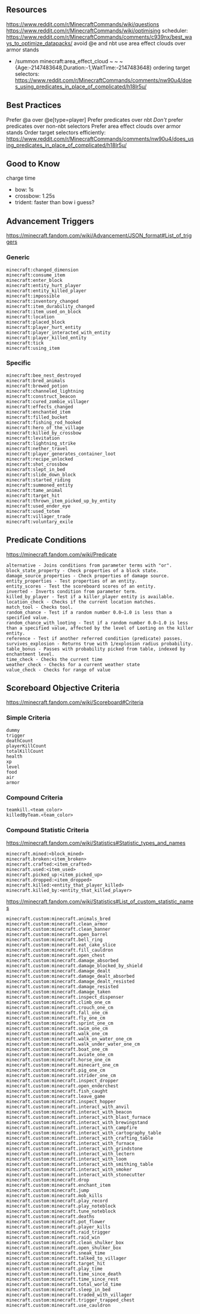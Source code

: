 
## Resources

https://www.reddit.com/r/MinecraftCommands/wiki/questions
https://www.reddit.com/r/MinecraftCommands/wiki/optimising
scheduler: https://www.reddit.com/r/MinecraftCommands/comments/c939nx/best_ways_to_optimize_datapacks/
avoid @e and nbt
use area effect clouds over armor stands
* /summon minecraft:area_effect_cloud ~ ~ ~ {Age:-2147483648,Duration:-1,WaitTime:-2147483648}
ordering target selectors: https://www.reddit.com/r/MinecraftCommands/comments/nw90u4/does_using_predicates_in_place_of_complicated/h18lr5u/

## Best Practices

Prefer @a over @e[type=player]
Prefer predicates over nbt
*Don't* prefer predicates over non-nbt selectors
Prefer area effect clouds over armor stands
Order target selectors efficiently: https://www.reddit.com/r/MinecraftCommands/comments/nw90u4/does_using_predicates_in_place_of_complicated/h18lr5u/

## Good to Know

charge time
* bow: 1s
* crossbow: 1.25s
* trident: faster than bow i guess?

## Advancement Triggers

https://minecraft.fandom.com/wiki/Advancement/JSON_format#List_of_triggers

### Generic

    minecraft:changed_dimension
    minecraft:consume_item
    minecraft:enter_block
    minecraft:entity_hurt_player
    minecraft:entity_killed_player
    minecraft:impossible
    minecraft:inventory_changed
    minecraft:item_durability_changed
    minecraft:item_used_on_block
    minecraft:location
    minecraft:placed_block
    minecraft:player_hurt_entity
    minecraft:player_interacted_with_entity
    minecraft:player_killed_entity
    minecraft:tick
    minecraft:using_item

### Specific

    minecraft:bee_nest_destroyed
    minecraft:bred_animals
    minecraft:brewed_potion
    minecraft:channeled_lightning
    minecraft:construct_beacon
    minecraft:cured_zombie_villager
    minecraft:effects_changed
    minecraft:enchanted_item
    minecraft:filled_bucket
    minecraft:fishing_rod_hooked
    minecraft:hero_of_the_village
    minecraft:killed_by_crossbow
    minecraft:levitation
    minecraft:lightning_strike
    minecraft:nether_travel
    minecraft:player_generates_container_loot
    minecraft:recipe_unlocked
    minecraft:shot_crossbow
    minecraft:slept_in_bed
    minecraft:slide_down_block
    minecraft:started_riding
    minecraft:summoned_entity
    minecraft:tame_animal
    minecraft:target_hit
    minecraft:thrown_item_picked_up_by_entity
    minecraft:used_ender_eye
    minecraft:used_totem
    minecraft:villager_trade
    minecraft:voluntary_exile

## Predicate Conditions

https://minecraft.fandom.com/wiki/Predicate

    alternative - Joins conditions from parameter terms with "or".
    block_state_property - Check properties of a block state.
    damage_source_properties - Check properties of damage source.
    entity_properties - Test properties of an entity.
    entity_scores - Test the scoreboard scores of an entity.
    inverted - Inverts condition from parameter term.
    killed_by_player - Test if a killer_player entity is available.
    location_check - Checks if the current location matches.
    match_tool - Checks tool.
    random_chance - Test if a random number 0.0–1.0 is less than a specified value.
    random_chance_with_looting - Test if a random number 0.0–1.0 is less than a specified value, affected by the level of Looting on the killer entity.
    reference - Test if another referred condition (predicate) passes.
    survives_explosion - Returns true with 1/explosion radius probability.
    table_bonus - Passes with probability picked from table, indexed by enchantment level.
    time_check - Checks the current time
    weather_check - Checks for a current weather state 
    value_check - Checks for range of value

## Scoreboard Objective Criteria

https://minecraft.fandom.com/wiki/Scoreboard#Criteria

### Simple Criteria

    dummy
    trigger
    deathCount
    playerKillCount
    totalKillCount
    health
    xp
    level
    food
    air
    armor

### Compound Criteria

    teamkill.<team_color>
    killedByTeam.<team_color>

### Compound Statistic Criteria

https://minecraft.fandom.com/wiki/Statistics#Statistic_types_and_names

    minecraft.mined:<block_mined>
    minecraft.broken:<item_broken>
    minecraft.crafted:<item_crafted>
    minecraft.used:<item_used>
    minecraft.picked_up:<item_picked_up>
    minecraft.dropped:<item_dropped>
    minecraft.killed:<entity_that_player_killed>
    minecraft.killed_by:<entity_that_killed_player>

https://minecraft.fandom.com/wiki/Statistics#List_of_custom_statistic_names

    minecraft.custom:minecraft.animals_bred
    minecraft.custom:minecraft.clean_armor
    minecraft.custom:minecraft.clean_banner
    minecraft.custom:minecraft.open_barrel
    minecraft.custom:minecraft.bell_ring
    minecraft.custom:minecraft.eat_cake_slice
    minecraft.custom:minecraft.fill_cauldron
    minecraft.custom:minecraft.open_chest
    minecraft.custom:minecraft.damage_absorbed
    minecraft.custom:minecraft.damage_blocked_by_shield
    minecraft.custom:minecraft.damage_dealt
    minecraft.custom:minecraft.damage_dealt_absorbed
    minecraft.custom:minecraft.damage_dealt_resisted
    minecraft.custom:minecraft.damage_resisted
    minecraft.custom:minecraft.damage_taken
    minecraft.custom:minecraft.inspect_dispenser
    minecraft.custom:minecraft.climb_one_cm
    minecraft.custom:minecraft.crouch_one_cm
    minecraft.custom:minecraft.fall_one_cm
    minecraft.custom:minecraft.fly_one_cm
    minecraft.custom:minecraft.sprint_one_cm
    minecraft.custom:minecraft.swim_one_cm
    minecraft.custom:minecraft.walk_one_cm
    minecraft.custom:minecraft.walk_on_water_one_cm
    minecraft.custom:minecraft.walk_under_water_one_cm
    minecraft.custom:minecraft.boat_one_cm
    minecraft.custom:minecraft.aviate_one_cm
    minecraft.custom:minecraft.horse_one_cm
    minecraft.custom:minecraft.minecart_one_cm
    minecraft.custom:minecraft.pig_one_cm
    minecraft.custom:minecraft.strider_one_cm
    minecraft.custom:minecraft.inspect_dropper
    minecraft.custom:minecraft.open_enderchest
    minecraft.custom:minecraft.fish_caught
    minecraft.custom:minecraft.leave_game
    minecraft.custom:minecraft.inspect_hopper
    minecraft.custom:minecraft.interact_with_anvil
    minecraft.custom:minecraft.interact_with_beacon
    minecraft.custom:minecraft.interact_with_blast_furnace
    minecraft.custom:minecraft.interact_with_brewingstand
    minecraft.custom:minecraft.interact_with_campfire
    minecraft.custom:minecraft.interact_with_cartography_table
    minecraft.custom:minecraft.interact_with_crafting_table
    minecraft.custom:minecraft.interact_with_furnace
    minecraft.custom:minecraft.interact_with_grindstone
    minecraft.custom:minecraft.interact_with_lectern
    minecraft.custom:minecraft.interact_with_loom
    minecraft.custom:minecraft.interact_with_smithing_table
    minecraft.custom:minecraft.interact_with_smoker
    minecraft.custom:minecraft.interact_with_stonecutter
    minecraft.custom:minecraft.drop
    minecraft.custom:minecraft.enchant_item
    minecraft.custom:minecraft.jump
    minecraft.custom:minecraft.mob_kills
    minecraft.custom:minecraft.play_record
    minecraft.custom:minecraft.play_noteblock
    minecraft.custom:minecraft.tune_noteblock
    minecraft.custom:minecraft.deaths
    minecraft.custom:minecraft.pot_flower
    minecraft.custom:minecraft.player_kills
    minecraft.custom:minecraft.raid_trigger
    minecraft.custom:minecraft.raid_win
    minecraft.custom:minecraft.clean_shulker_box
    minecraft.custom:minecraft.open_shulker_box
    minecraft.custom:minecraft.sneak_time
    minecraft.custom:minecraft.talked_to_villager
    minecraft.custom:minecraft.target_hit
    minecraft.custom:minecraft.play_time
    minecraft.custom:minecraft.time_since_death
    minecraft.custom:minecraft.time_since_rest
    minecraft.custom:minecraft.total_world_time
    minecraft.custom:minecraft.sleep_in_bed
    minecraft.custom:minecraft.traded_with_villager
    minecraft.custom:minecraft.trigger_trapped_chest
    minecraft.custom:minecraft.use_cauldron

